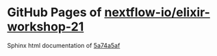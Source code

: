 GitHub Pages of [nextflow-io/elixir-workshop-21](https://github.com/nextflow-io/elixir-workshop-21.git)
===
Sphinx html documentation of [5a74a5af](https://github.com/nextflow-io/elixir-workshop-21/tree/5a74a5af0407915965f3d1a8a62254fd175b7a76)
